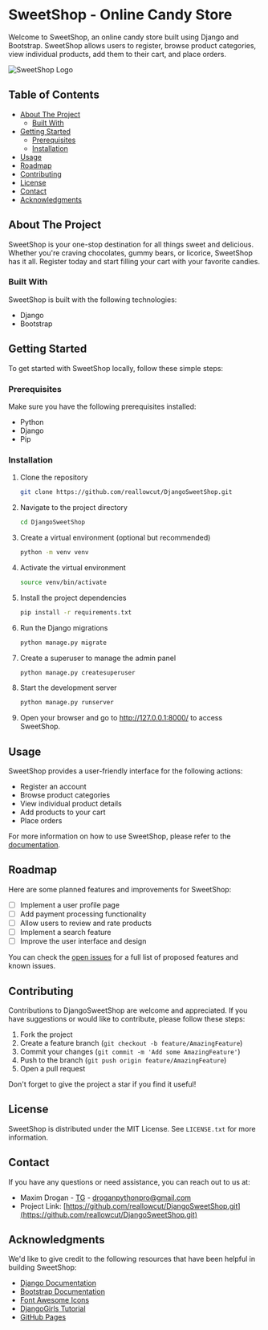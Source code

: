 # SweetShop - Online Candy Store

Welcome to SweetShop, an online candy store built using Django and Bootstrap. SweetShop allows users to register, browse product categories, view individual products, add them to their cart, and place orders.

![SweetShop Logo](images/logo.png)

## Table of Contents
- [About The Project](#about-the-project)
  - [Built With](#built-with)
- [Getting Started](#getting-started)
  - [Prerequisites](#prerequisites)
  - [Installation](#installation)
- [Usage](#usage)
- [Roadmap](#roadmap)
- [Contributing](#contributing)
- [License](#license)
- [Contact](#contact)
- [Acknowledgments](#acknowledgments)

## About The Project

SweetShop is your one-stop destination for all things sweet and delicious. Whether you're craving chocolates, gummy bears, or licorice, SweetShop has it all. Register today and start filling your cart with your favorite candies.

### Built With

SweetShop is built with the following technologies:

- Django
- Bootstrap

## Getting Started

To get started with SweetShop locally, follow these simple steps:

### Prerequisites

Make sure you have the following prerequisites installed:

- Python
- Django
- Pip

### Installation

1. Clone the repository
   ```sh
   git clone https://github.com/reallowcut/DjangoSweetShop.git
2. Navigate to the project directory
   ```sh
   cd DjangoSweetShop
3. Create a virtual environment (optional but recommended)
   ```sh
   python -m venv venv
4. Activate the virtual environment
   ```sh
   source venv/bin/activate
5. Install the project dependencies
   ```sh
   pip install -r requirements.txt
6. Run the Django migrations
   ```sh
   python manage.py migrate
7. Create a superuser to manage the admin panel
   ```sh
   python manage.py createsuperuser
8. Start the development server
   ```sh
   python manage.py runserver
9. Open your browser and go to http://127.0.0.1:8000/ to access SweetShop.

## Usage

SweetShop provides a user-friendly interface for the following actions:

- Register an account
- Browse product categories
- View individual product details
- Add products to your cart
- Place orders

For more information on how to use SweetShop, please refer to the [documentation](https://example.com).

## Roadmap

Here are some planned features and improvements for SweetShop:

- [ ] Implement a user profile page
- [ ] Add payment processing functionality
- [ ] Allow users to review and rate products
- [ ] Implement a search feature
- [ ] Improve the user interface and design

You can check the [open issues](https://github.com/your_username/SweetShop/issues) for a full list of proposed features and known issues.

## Contributing

Contributions to DjangoSweetShop are welcome and appreciated. If you have suggestions or would like to contribute, please follow these steps:

1. Fork the project
2. Create a feature branch (`git checkout -b feature/AmazingFeature`)
3. Commit your changes (`git commit -m 'Add some AmazingFeature'`)
4. Push to the branch (`git push origin feature/AmazingFeature`)
5. Open a pull request

Don't forget to give the project a star if you find it useful!

## License

SweetShop is distributed under the MIT License. See `LICENSE.txt` for more information.

## Contact

If you have any questions or need assistance, you can reach out to us at:

- Maxim Drogan - [TG](https://t.me/reallowcut) - droganpythonpro@gmail.com
- Project Link: [https://github.com/reallowcut/DjangoSweetShop.git](https://github.com/reallowcut/DjangoSweetShop.git)

## Acknowledgments

We'd like to give credit to the following resources that have been helpful in building SweetShop:

- [Django Documentation](https://docs.djangoproject.com/)
- [Bootstrap Documentation](https://getbootstrap.com/docs/)
- [Font Awesome Icons](https://fontawesome.com/icons)
- [DjangoGirls Tutorial](https://tutorial.djangogirls.org/)
- [GitHub Pages](https://pages.github.com/)
